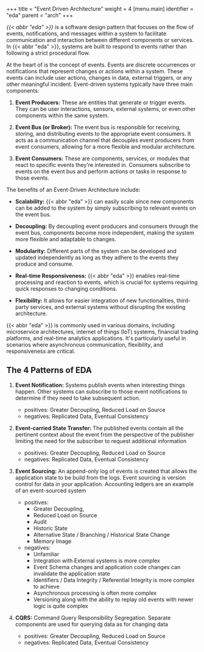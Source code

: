 +++
title = "Event Driven Architecture"
weight = 4
[menu.main]
  identifier = "eda"
  parent = "arch"
+++

_{{< abbr "eda" >}}_ is a software design pattern that focuses on the flow of events, notifications, and messages within a system to facilitate communication and interaction between different components or services. In {{< abbr "eda" >}}, systems are built to respond to events rather than following a strict procedural flow.

At the heart of  is the concept of events. Events are discrete occurrences or notifications that represent changes or actions within a system. These events can include user actions, changes in data, external triggers, or any other meaningful incident. Event-driven systems typically have three main components:

1. **Event Producers:** These are entities that generate or trigger events. They can be user interactions, sensors, external systems, or even other components within the same system.

2. **Event Bus (or Broker):** The event bus is responsible for receiving, storing, and distributing events to the appropriate event consumers. It acts as a communication channel that decouples event producers from event consumers, allowing for a more flexible and modular architecture.

3. **Event Consumers:** These are components, services, or modules that react to specific events they're interested in. Consumers subscribe to events on the event bus and perform actions or tasks in response to those events.

The benefits of an Event-Driven Architecture include:

- **Scalability:** {{< abbr "eda" >}} can easily scale since new components can be added to the system by simply subscribing to relevant events on the event bus.

- **Decoupling:** By decoupling event producers and consumers through the event bus, components become more independent, making the system more flexible and adaptable to changes.

- **Modularity:** Different parts of the system can be developed and updated independently as long as they adhere to the events they produce and consume.

- **Real-time Responsiveness:** {{< abbr "eda" >}} enables real-time processing and reaction to events, which is crucial for systems requiring quick responses to changing conditions.

- **Flexibility:** It allows for easier integration of new functionalities, third-party services, and external systems without disrupting the existing architecture.

{{< abbr "eda" >}} is commonly used in various domains, including microservice architectures, internet of things (IoT) systems, financial trading platforms, and real-time analytics applications. It's particularly useful in scenarios where asynchronous communication, flexibility, and responsiveness are critical.

## The 4 Patterns of EDA

1. **Event Notification:** Systems publish events when interesting things happen. Other systems can subscribe to those event notifications to determine if they need to take subsequent action.
   - positives: Greater Decoupling, Reduced Load on Source
   - negatives: Replicated Data, Eventual Consistency
2. **Event-carried State Transfer:** The published events contain all the pertinent context about the event from the perspective of the publisher limiting the need for the subscriber to request additional information
   - positives: Greater Decoupling, Reduced Load on Source
   - negatives: Replicated Data, Eventual Consistency
3. **Event Sourcing:** An append-only log of events is created that allows the application state to be build from the logs. Event sourcing is version control for data in your application. Accounting ledgers are an example of an event-sourced system
   - positives: 
     - Greater Decoupling, 
     - Reduced Load on Source
     - Audit
     - Historic State
     - Alternative State / Branching / Historical State Change
     - Memory Image
   - negatives:
     - Unfamiliar
     - Integration with External systems is more complex
     - Event Schema changes and application code changes can invalidate the application state
     - Identifiers / Data Integrity / Referential Integrity is more complex to achieve
     - Asynchronous processing is often more complex
     - Versioning along with the ability to replay old events with newer logic is quite complex
     
4. **CQRS:** Command Query Responsibility Segregation. Separate components are used for querying data as for changing data
    - positives: Greater Decoupling, Reduced Load on Source
    - negatives: Replicated Data, Eventual Consistency

